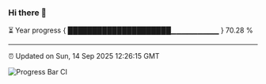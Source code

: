 ### Hi there 👋

⏳ Year progress { █████████████████████▁▁▁▁▁▁▁▁▁ } 70.28 %

---

⏰ Updated on Sun, 14 Sep 2025 12:26:15 GMT

![Progress Bar CI](https://github.com/liununu/liununu/workflows/Progress%20Bar%20CI/badge.svg)
